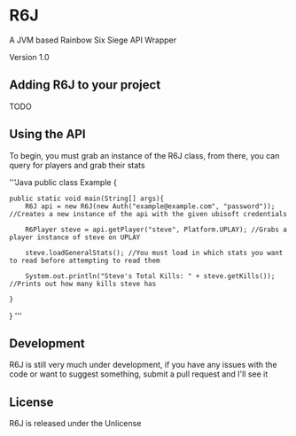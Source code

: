 # R6J
A JVM based Rainbow Six Siege API Wrapper

Version 1.0

## Adding R6J to your project
TODO

## Using the API
To begin, you must grab an instance of the R6J class, from there, you can query for players and grab their stats

'''Java
public class Example {

    public static void main(String[] args){
        R6J api = new R6J(new Auth("example@example.com", "password")); //Creates a new instance of the api with the given ubisoft credentials

        R6Player steve = api.getPlayer("steve", Platform.UPLAY); //Grabs a player instance of steve on UPLAY

        steve.loadGeneralStats(); //You must load in which stats you want to read before attempting to read them

        System.out.println("Steve's Total Kills: " + steve.getKills()); //Prints out how many kills steve has

    }
}
'''

## Development
R6J is still very much under development, if you have any issues with the code or want to suggest something, submit a pull request and I'll see it

## License
R6J is released under the Unlicense
